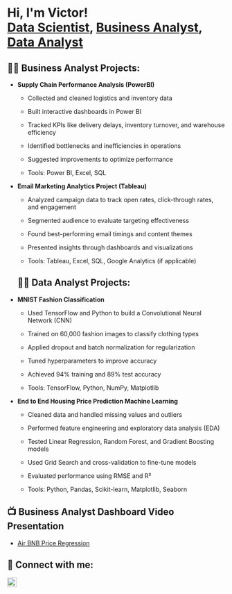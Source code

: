 <h1>Hi, I'm Victor! <br/><a href="https://github.com/vicazih01">Data Scientist</a>, <a href="linkedin.com/in/victor-azih-6aa88921b/">Business Analyst</a>, <a href="https://github.com/vicazih01">Data Analyst</a></h1>

<h2>👨‍💻 Business Analyst Projects:</h2>

- <b> Supply Chain Performance Analysis (PowerBI)</b>
  - Collected and cleaned logistics and inventory data
 
  - Built interactive dashboards in Power BI
 
  - Tracked KPIs like delivery delays, inventory turnover, and warehouse efficiency
 
  - Identified bottlenecks and inefficiencies in operations
 
  - Suggested improvements to optimize performance
 
  - Tools: Power BI, Excel, SQL

- <b>Email Marketing Analytics Project (Tableau)</b>
  - Analyzed campaign data to track open rates, click-through rates, and engagement
  
  - Segmented audience to evaluate targeting effectiveness
  
  - Found best-performing email timings and content themes
  
  - Presented insights through dashboards and visualizations
  
  - Tools: Tableau, Excel, SQL, Google Analytics (if applicable)


  <h2>👨‍💻 Data Analyst Projects:</h2>
- <b>MNIST Fashion Classification</b>
  - Used TensorFlow and Python to build a Convolutional Neural Network (CNN)
    
  - Trained on 60,000 fashion images to classify clothing types
  
  - Applied dropout and batch normalization for regularization
  
  - Tuned hyperparameters to improve accuracy
  
  - Achieved 94% training and 89% test accuracy
  
  - Tools: TensorFlow, Python, NumPy, Matplotlib

- <b>End to End Housing Price Prediction Machine Learning</b>
  - Cleaned data and handled missing values and outliers
  
  - Performed feature engineering and exploratory data analysis (EDA)
  
  - Tested Linear Regression, Random Forest, and Gradient Boosting models
  
  - Used Grid Search and cross-validation to fine-tune models
  
  - Evaluated performance using RMSE and R²
  
  - Tools: Python, Pandas, Scikit-learn, Matplotlib, Seaborn


<h2>📺 Business Analyst Dashboard Video Presentation </h2>

- [Air BNB Price Regression](https://youtu.be/ay5VJ5Jxs0Y?si=lH1DBY2oRNegFrTq)


<h2> 🤳 Connect with me:</h2>

<img align="left" alt="JoshMadakor | LinkedIn" width="22px" src="https://cdn.jsdelivr.net/npm/simple-icons@v3/icons/linkedin.svg" />



[linkedin]: [https://www.linkedin.com/in/victor-azih-6aa88921b/]

<!--
**joshmadakor1/joshmadakor1** is a ✨ _special_ ✨ repository because its `README.md` (this file) appears on your GitHub profile.

Here are some ideas to get you started:

- 🔭 I’m currently working on ...
- 🌱 I’m currently learning ...
- 👯 I’m looking to collaborate on ...
- 🤔 I’m looking for help with ...
- 💬 Ask me about ...
- 📫 How to reach me: ...
- 😄 Pronouns: ...
- ⚡ Fun fact: ...
-->
